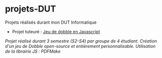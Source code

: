 
# projets-DUT
Projets réalisés durant mon DUT Informatique

 - Projet tuteuré : [Jeu de dobble en Javascript](ptut/)  
 
 *Projet réalisé durant 3 semestre (S2-S4) par groupe de 4 étudiant. 
 Création d'un jeu de Dobble open-source et entièrement personnalisable.
 Utilisation de la librairie JS : PDFMake*




